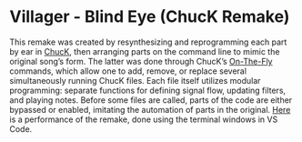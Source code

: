 # Villager - Blind Eye (ChucK Remake)
This remake was created by resynthesizing and reprogramming each part by ear in [ChucK](https://chuck.stanford.edu/), then arranging parts on the command line to mimic the original song’s form. The latter was done through ChucK’s [On-The-Fly](https://chuck.cs.princeton.edu/doc/program/otfp.html) commands, which allow one to add, remove, or replace several simultaneously running ChucK files. Each file itself utilizes modular programming: separate functions for defining signal flow, updating filters, and playing notes. Before some files are called, parts of the code are either bypassed or enabled, imitating the automation of parts in the original. [Here](https://youtu.be/AF1rxgrc_jc) is a performance of the remake, done using the terminal windows in VS Code.
